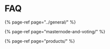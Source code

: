 # FAQ

{% page-ref page="../general/" %}

{% page-ref page="masternode-and-voting/" %}

{% page-ref page="products/" %}



